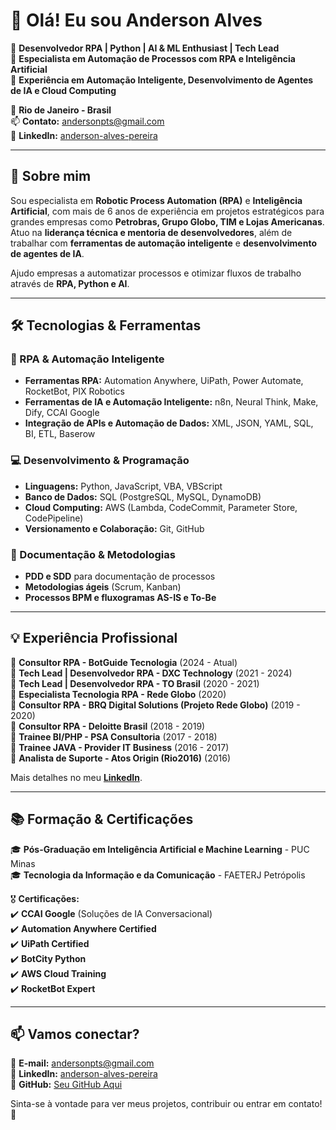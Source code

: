 # 🖖 Olá! Eu sou Anderson Alves

🔹 **Desenvolvedor RPA | Python | AI & ML Enthusiast | Tech Lead**  
🔹 **Especialista em Automação de Processos com RPA e Inteligência Artificial**  
🔹 **Experiência em Automação Inteligente, Desenvolvimento de Agentes de IA e Cloud Computing**  

📍 **Rio de Janeiro - Brasil**  
📫 **Contato:** andersonpts@gmail.com  
🔗 **LinkedIn:** [anderson-alves-pereira](https://www.linkedin.com/in/anderson-alves-pereira/)  

---

## 🚀 Sobre mim

Sou especialista em **Robotic Process Automation (RPA)** e **Inteligência Artificial**, com mais de 6 anos de experiência em projetos estratégicos para grandes empresas como **Petrobras, Grupo Globo, TIM e Lojas Americanas**. Atuo na **liderança técnica e mentoria de desenvolvedores**, além de trabalhar com **ferramentas de automação inteligente** e **desenvolvimento de agentes de IA**.

Ajudo empresas a automatizar processos e otimizar fluxos de trabalho através de **RPA, Python e AI**.

---

## 🛠️ Tecnologias & Ferramentas

### 🚀 RPA & Automação Inteligente
- **Ferramentas RPA:** Automation Anywhere, UiPath, Power Automate, RocketBot, PIX Robotics  
- **Ferramentas de IA e Automação Inteligente:** n8n, Neural Think, Make, Dify, CCAI Google  
- **Integração de APIs e Automação de Dados:** XML, JSON, YAML, SQL, BI, ETL, Baserow  

### 💻 Desenvolvimento & Programação
- **Linguagens:** Python, JavaScript, VBA, VBScript  
- **Banco de Dados:** SQL (PostgreSQL, MySQL, DynamoDB)  
- **Cloud Computing:** AWS (Lambda, CodeCommit, Parameter Store, CodePipeline)  
- **Versionamento e Colaboração:** Git, GitHub  

### 📑 Documentação & Metodologias
- **PDD e SDD** para documentação de processos  
- **Metodologias ágeis** (Scrum, Kanban)  
- **Processos BPM e fluxogramas AS-IS e To-Be**  

---

## 💡 Experiência Profissional

🔹 **Consultor RPA - BotGuide Tecnologia** (2024 - Atual)  
🔹 **Tech Lead | Desenvolvedor RPA - DXC Technology** (2021 - 2024)  
🔹 **Tech Lead | Desenvolvedor RPA - TO Brasil** (2020 - 2021)  
🔹 **Especialista Tecnologia RPA - Rede Globo** (2020)  
🔹 **Consultor RPA - BRQ Digital Solutions (Projeto Rede Globo)** (2019 - 2020)  
🔹 **Consultor RPA - Deloitte Brasil** (2018 - 2019)  
🔹 **Trainee BI/PHP - PSA Consultoria** (2017 - 2018)  
🔹 **Trainee JAVA - Provider IT Business** (2016 - 2017)  
🔹 **Analista de Suporte - Atos Origin (Rio2016)** (2016)  

Mais detalhes no meu **[LinkedIn](https://www.linkedin.com/in/anderson-alves-pereira/)**.

---

## 📚 Formação & Certificações

🎓 **Pós-Graduação em Inteligência Artificial e Machine Learning** - PUC Minas  
🎓 **Tecnologia da Informação e da Comunicação** - FAETERJ Petrópolis  

🎖 **Certificações:**  
✔️ **CCAI Google** (Soluções de IA Conversacional)  
✔️ **Automation Anywhere Certified**  
✔️ **UiPath Certified**  
✔️ **BotCity Python**  
✔️ **AWS Cloud Training**  
✔️ **RocketBot Expert**  

---

## 📫 Vamos conectar?

📩 **E-mail:** andersonpts@gmail.com  
💼 **LinkedIn:** [anderson-alves-pereira](https://www.linkedin.com/in/anderson-alves-pereira/)  
🔗 **GitHub:** [Seu GitHub Aqui](#)  

Sinta-se à vontade para ver meus projetos, contribuir ou entrar em contato! 🚀
